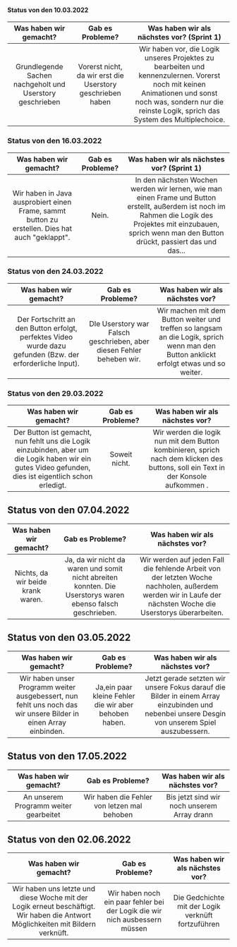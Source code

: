 #### Status von den 10.03.2022

| Was haben wir gemacht? | Gab es Probleme?| Was haben wir als nächstes vor? (Sprint 1)|
| :--------------------: | :-------------: | :-----------------------------: |
| Grundlegende Sachen nachgeholt und Userstory geschrieben    | Vorerst nicht, da wir erst die Userstory geschrieben haben    | Wir haben vor, die Logik unseres Projektes zu bearbeiten und kennenzulernen. Vorerst noch mit keinen Animationen und sonst noch was, sondern nur die reinste Logik, sprich das System des Multiplechoice.|

### Status von den 16.03.2022

| Was haben wir gemacht? | Gab es Probleme?| Was haben wir als nächstes vor? (Sprint 1)|
| :--------------------: | :-------------: | :-----------------------------: |
| Wir haben in Java ausprobiert einen Frame, sammt button zu erstellen. Dies hat auch "geklappt".    | Nein. | In den nächsten Wochen werden wir lernen, wie man einen Frame und Button erstellt, außerdem ist noch im Rahmen die Logik des Projektes mit einzubauen, sprich wenn man den Button drückt, passiert das und das... | 

### Status von den 24.03.2022

| Was haben wir gemacht? | Gab es Probleme?| Was haben wir als nächstes vor? |
| :--------------------: | :-------------: | :-----------------------------: |
| Der Fortschritt an den Button erfolgt, perfektes Video wurde dazu gefunden (Bzw. der erforderliche Input).| DIe Userstory war Falsch geschrieben, aber diesen Fehler beheben wir. | Wir machen mit dem Button weiter und treffen so langsam an die Logik, sprich wenn man den Button anklickt erfolgt etwas und so weiter.  | 

### Status von den 29.03.2022

| Was haben wir gemacht? | Gab es Probleme?| Was haben wir als nächstes vor? |
| :--------------------: | :-------------: | :-----------------------------: |
| Der Button ist gemacht, nun fehlt uns die Logik einzubinden, aber um die Logik haben wir ein gutes Video gefunden, dies ist eigentlich schon erledigt.| Soweit nicht. | Wir werden die logik nun mit dem Button kombinieren, sprich nach dem klicken des buttons, soll ein Text in der Konsole aufkommen .   | 

## Status von den 07.04.2022

| Was haben wir gemacht? | Gab es Probleme?| Was haben wir als nächstes vor? |
| :--------------------: | :-------------: | :-----------------------------: |
| Nichts, da wir beide krank waren.| Ja, da wir nicht da waren und somit nicht abreiten konnten. Die Userstorys waren ebenso falsch geschrieben.| Wir werden auf jeden Fall die fehlende Arbeit von der letzten Woche nachholen, außerdem werden wir in Laufe der nächsten Woche die Userstorys überarbeiten. | 

## Status von den 03.05.2022
| Was haben wir gemacht? | Gab es Probleme?| Was haben wir als nächstes vor? |
| :--------------------: | :--------------:| :------------------------------:|
| Wir haben unser Programm weiter ausgebessert, nun fehlt uns noch das wir unsere Bilder in einen Array einbinden.| Ja,ein paar kleine Fehler die wir aber behoben haben.|Jetzt gerade setzten wir unsere Fokus darauf die Bilder in einem Array einzubinden und nebenbei unsere Desgin von unserem Spiel auszubessern.|

## Status von den 17.05.2022
| Was haben wir gemacht? | Gab es Probleme?| Was haben wir als nächstes vor? |
| :--------------------: | :--------------:| :------------------------------:|
| An unserem Programm weiter gearbeitet|Wir haben die Fehler von letzen mal behoben|Bis jetzt sind wir noch unserem Array drann|


## Status von den 02.06.2022
| Was haben wir gemacht? | Gab es Probleme?| Was haben wir als nächstes vor? |
| :--------------------: | :--------------:| :------------------------------:|
|Wir haben uns letzte und diese Woche mit der Logik erneut beschäftigt. Wir haben die Antwort Möglichkeiten mit Bildern  verknüft.|Wir haben noch ein paar fehler bei der Logik die wir nich ausbessern müssen|Die Gedchichte mit der Logik verknüft fortzuführen|
